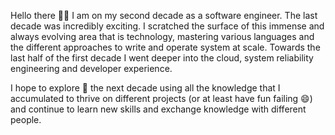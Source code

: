 Hello there 👋🏻 I am on my second decade as a software engineer. The last decade was incredibly exciting. I scratched the surface of this immense and always evolving area that is technology, mastering various languages and the different approaches to write and operate system at scale. Towards the last half of the first decade I went deeper into the cloud, system reliability engineering and developer experience.

I hope to explore 🔭 the next decade using all the knowledge that I accumulated to thrive on different projects (or at least have fun failing 😄) and continue to learn new skills and exchange knowledge with different people.
